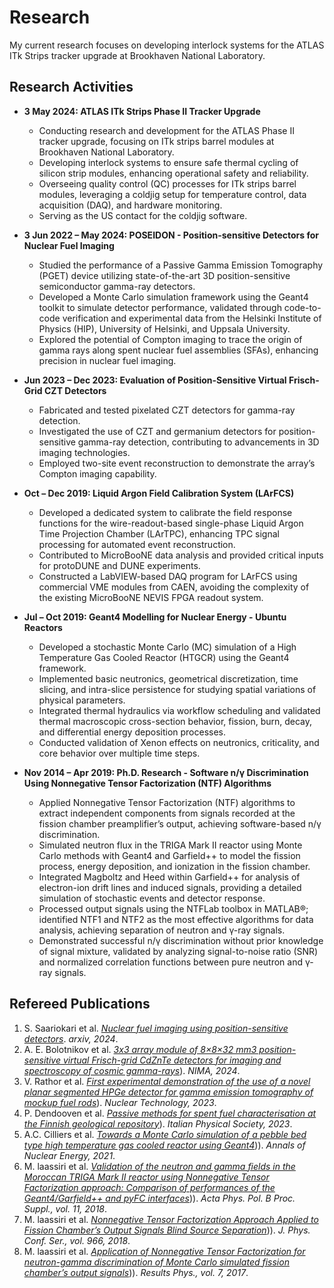 # Research
My current research focuses on developing interlock systems for the ATLAS ITk Strips tracker upgrade at Brookhaven National Laboratory.

## Research Activities

- **3 May 2024: ATLAS ITk Strips Phase II Tracker Upgrade**  
  - Conducting research and development for the ATLAS Phase II tracker upgrade, focusing on ITk strips barrel modules at Brookhaven National Laboratory.  
  - Developing interlock systems to ensure safe thermal cycling of silicon strip modules, enhancing operational safety and reliability.  
  - Overseeing quality control (QC) processes for ITk strips barrel modules, leveraging a coldjig setup for temperature control, data acquisition (DAQ), and hardware monitoring.  
  - Serving as the US contact for the coldjig software.

- **3 Jun 2022 – May 2024: POSEIDON - Position-sensitive Detectors for Nuclear Fuel Imaging**  
  - Studied the performance of a Passive Gamma Emission Tomography (PGET) device utilizing state-of-the-art 3D position-sensitive semiconductor gamma-ray detectors.  
  - Developed a Monte Carlo simulation framework using the Geant4 toolkit to simulate detector performance, validated through code-to-code verification and experimental data from the Helsinki Institute of Physics (HIP), University of Helsinki, and Uppsala University.  
  - Explored the potential of Compton imaging to trace the origin of gamma rays along spent nuclear fuel assemblies (SFAs), enhancing precision in nuclear fuel imaging.

- **Jun 2023 – Dec 2023: Evaluation of Position-Sensitive Virtual Frisch-Grid CZT Detectors**  
  - Fabricated and tested pixelated CZT detectors for gamma-ray detection.  
  - Investigated the use of CZT and germanium detectors for position-sensitive gamma-ray detection, contributing to advancements in 3D imaging technologies.  
  - Employed two-site event reconstruction to demonstrate the array’s Compton imaging capability.

- **Oct – Dec 2019: Liquid Argon Field Calibration System (LArFCS)**  
  - Developed a dedicated system to calibrate the field response functions for the wire-readout-based single-phase Liquid Argon Time Projection Chamber (LArTPC), enhancing TPC signal processing for automated event reconstruction.  
  - Contributed to MicroBooNE data analysis and provided critical inputs for protoDUNE and DUNE experiments.  
  - Constructed a LabVIEW-based DAQ program for LArFCS using commercial VME modules from CAEN, avoiding the complexity of the existing MicroBooNE NEVIS FPGA readout system.

- **Jul – Oct 2019: Geant4 Modelling for Nuclear Energy - Ubuntu Reactors**  
  - Developed a stochastic Monte Carlo (MC) simulation of a High Temperature Gas Cooled Reactor (HTGCR) using the Geant4 framework.  
  - Implemented basic neutronics, geometrical discretization, time slicing, and intra-slice persistence for studying spatial variations of physical parameters.  
  - Integrated thermal hydraulics via workflow scheduling and validated thermal macroscopic cross-section behavior, fission, burn, decay, and differential energy deposition processes.  
  - Conducted validation of Xenon effects on neutronics, criticality, and core behavior over multiple time steps.

- **Nov 2014 – Apr 2019: Ph.D. Research - Software n/γ Discrimination Using Nonnegative Tensor Factorization (NTF) Algorithms**  
  - Applied Nonnegative Tensor Factorization (NTF) algorithms to extract independent components from signals recorded at the fission chamber preamplifier’s output, achieving software-based n/γ discrimination.  
  - Simulated neutron flux in the TRIGA Mark II reactor using Monte Carlo methods with Geant4 and Garfield++ to model the fission process, energy deposition, and ionization in the fission chamber.  
  - Integrated Magboltz and Heed within Garfield++ for analysis of electron-ion drift lines and induced signals, providing a detailed simulation of stochastic events and detector response.  
  - Processed output signals using the NTFLab toolbox in MATLAB®; identified NTF1 and NTF2 as the most effective algorithms for data analysis, achieving separation of neutron and γ-ray signals.  
  - Demonstrated successful n/γ discrimination without prior knowledge of signal mixture, validated by analyzing signal-to-noise ratio (SNR) and normalized correlation functions between pure neutron and γ-ray signals.

 ## Refereed Publications

1. S. Saariokari et al. [*Nuclear fuel imaging using position-sensitive detectors*]([https://doi.org/10.1093/mnras/stac1234](https://arxiv.org/abs/2409.20214)). *arxiv, 2024*.
2. A. E. Bolotnikov et al. [*3x3 array module of 8×8×32 mm3 position-sensitive virtual Frisch-grid CdZnTe detectors for imaging and spectroscopy of cosmic gamma-rays*](https://www.sciencedirect.com/science/article/abs/pii/S0168900224002547)). *NIMA, 2024*.
3. V. Rathor et al. [*First experimental demonstration of the use of a novel planar segmented HPGe detector for gamma emission tomography of mockup fuel rods*](https://www.tandfonline.com/doi/full/10.1080/00295450.2023.2236882)). *Nuclear Technology, 2023*.
4. P. Dendooven et al. [*Passive methods for spent fuel characterisation at the Finnish geological repository*]([https://www.tandfonline.com/doi/full/10.1080/00295450.2023.2236882](https://www.sif.it/riviste/sif/ncc/econtents/2023/046/02/article/19))). *Italian Physical Society, 2023*.
5. A.C. Cilliers et al. [*Towards a Monte Carlo simulation of a pebble bed type high temperature gas cooled reactor using Geant4*](https://doi.org/10.1016/j.anucene.2021.108868))). *Annals of Nuclear Energy, 2021*.
6. M. laassiri et al. [*Validation of the neutron and gamma fields in the Moroccan TRIGA Mark II reactor using Nonnegative Tensor Factorization approach: Comparison of performances of the Geant4/Garfield++ and pyFC interfaces*](https://www.actaphys.uj.edu.pl/index_n.php?I=S&V=11&N=1#73))). *Acta Phys. Pol. B Proc. Suppl., vol. 11, 2018*.
7. M. laassiri et al. [*Nonnegative Tensor Factorization Approach Applied to Fission Chamber’s Output Signals Blind Source Separation*](https://doi.org/10.1088/1742-6596/966/1/012063))). *J. Phys. Conf. Ser., vol. 966, 2018*.
8. M. laassiri et al. [*Application of Nonnegative Tensor Factorization for neutron-gamma discrimination of Monte Carlo simulated fission chamber’s output signals*](https://doi.org/10.1016/j.rinp.2017.04.009))). *Results Phys., vol. 7, 2017*.


    



